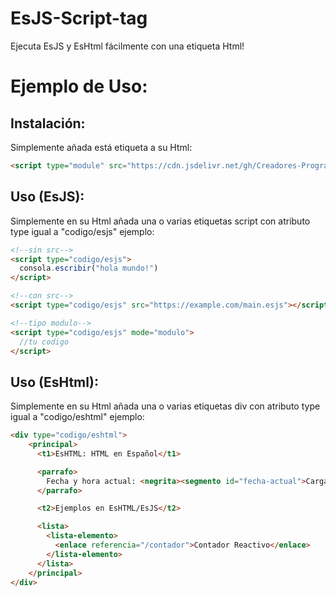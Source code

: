 # EsJS-Script-tag
Ejecuta EsJS y EsHtml fácilmente con una etiqueta Html!

# Ejemplo de Uso:

## Instalación:
Simplemente añada está etiqueta a su Html:
```html
<script type="module" src="https://cdn.jsdelivr.net/gh/Creadores-Program/EsJS-Script-tag@1.0.2/src/org/CreadoresProgram/EsJsHtml/EsjsScriptTag.js" crossorigin="anonymous" referrerpolicy="no-referrer"></script>
```
## Uso (EsJS):
Simplemente en su Html añada una o varias etiquetas script con atributo type igual a "codigo/esjs"
ejemplo:
```html
<!--sin src-->
<script type="codigo/esjs">
  consola.escribir("hola mundo!")
</script>

<!--con src-->
<script type="codigo/esjs" src="https://example.com/main.esjs"></script>

<!--tipo modulo-->
<script type="codigo/esjs" mode="modulo">
  //tu codigo
</script>
```
## Uso (EsHtml):
Simplemente en su Html añada una o varias etiquetas div con atributo type igual a "codigo/eshtml"
ejemplo:
```html
<div type="codigo/eshtml">
    <principal>
      <t1>EsHTML: HTML en Español</t1>

      <parrafo>
        Fecha y hora actual: <negrita><segmento id="fecha-actual">Cargando...</segmento></negrita>
      </parrafo>

      <t2>Ejemplos en EsHTML/EsJS</t2>

      <lista>
        <lista-elemento>
          <enlace referencia="/contador">Contador Reactivo</enlace>
        </lista-elemento>
      </lista>
    </principal>
</div>
```
